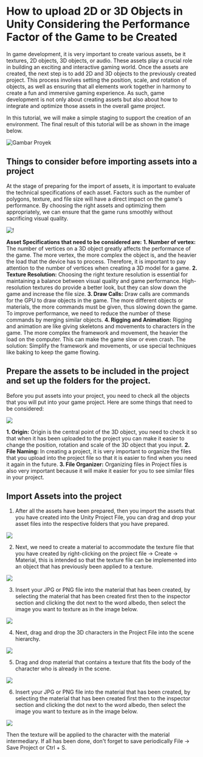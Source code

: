 # How to upload 2D or 3D Objects in Unity Considering the Performance Factor of the Game to be Created 

In game development, it is very important to create various assets, be it textures, 2D objects, 3D objects, or audio. These assets play a crucial role in building an exciting and interactive gaming world. Once the assets are created, the next step is to add 2D and 3D objects to the previously created project. This process involves setting the position, scale, and rotation of objects, as well as ensuring that all elements work together in harmony to create a fun and immersive gaming experience. As such, game development is not only about creating assets but also about how to integrate and optimize those assets in the overall game project.

In this tutorial, we will make a simple staging to support the creation of an environment. The final result of this tutorial will be as shown in the image below.

![Gambar Proyek](1.png)

## Things to consider before importing assets into a project

At the stage of preparing for the import of assets, it is important to evaluate the technical specifications of each asset. Factors such as the number of polygons, texture, and file size will have a direct impact on the game's performance. By choosing the right assets and optimizing them appropriately, we can ensure that the game runs smoothly without sacrificing visual quality.

![!](2.png)

**Asset Specifications that need to be considered are:**
**1. Number of vertex:** The number of vertices on a 3D object greatly affects the performance of the game. The more vertex, the more complex the object is, and the heavier the load that the device has to process. Therefore, it is important to pay attention to the number of vertices when creating a 3D model for a game.
**2. Texture Resolution:** Choosing the right texture resolution is essential for maintaining a balance between visual quality and game performance. High-resolution textures do provide a better look, but they can slow down the game and increase the file size.
**3. Draw Calls:** Draw calls are commands for the GPU to draw objects in the game. The more different objects or materials, the more commands must be given, thus slowing down the game. To improve performance, we need to reduce the number of these commands by merging similar objects.
**4. Rigging and Animation:** Rigging and animation are like giving skeletons and movements to characters in the game. The more complex the framework and movement, the heavier the load on the computer. This can make the game slow or even crash. The solution: Simplify the framework and movements, or use special techniques like baking to keep the game flowing.

## Prepare the assets to be included in the project and set up the folders for the project.

Before you put assets into your project, you need to check all the objects that you will put into your game project. Here are some things that need to be considered:

![](3.png)

**1. Origin:** Origin is the central point of the 3D object, you need to check it so that when it has been uploaded to the project you can make it easier to change the position, rotation and scale of the 3D object that you input.
**2. File Naming:** In creating a project, it is very important to organize the files that you upload into the project file so that it is easier to find when you need it again in the future.
**3. File Organizer:** Organizing files in Project files is also very important because it will make it easier for you to see similar files in your project.

## Import Assets into the project 

1. After all the assets have been prepared, then you import the assets that you have created into the Unity Project File, you can drag and drop your asset files into the respective folders that you have prepared.

![](4.png)

2. Next, we need to create a material to accommodate the texture file that you have created by right-clicking on the project file -> Create -> Material, this is intended so that the texture file can be implemented into an object that has previously been applied to a texture.

![](5.png)

3. Insert your JPG or PNG file into the material that has been created, by selecting the material that has been created first then to the inspector section and clicking the dot next to the word albedo, then select the image you want to texture as in the image below.

![](6.png)

4. Next, drag and drop the 3D characters in the Project File into the scene hierarchy.

![](7.png)

5. Drag and drop material that contains a texture that fits the body of the character who is already in the scene.

![](8.png)

6. Insert your JPG or PNG file into the material that has been created, by selecting the material that has been created first then to the inspector section and clicking the dot next to the word albedo, then select the image you want to texture as in the image below.

![](9.png)

Then the texture will be applied to the character with the material intermediary. If all has been done, don't forget to save periodically File -> Save Project or Ctrl + S.
